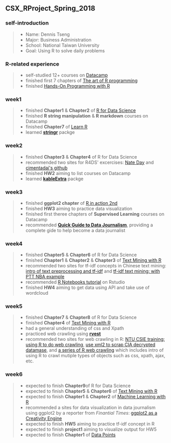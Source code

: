 ## CSX_RProject_Spring_2018
### self-introduction
> * Name: Dennis Tseng
> * Major: Business Administration
> * School: National Taiwan University
> * Goal: Using R to solve daily problems

### R-related experience
> * self-studied 12+ courses on [Datacamp](https://www.datacamp.com)
> * finished first 7 chapters of [The art of R programming](http://diytranscriptomics.com/Reading/files/The%20Art%20of%20R%20Programming.pdf)
> * finished [Hands-On Programming with R](http://shop.oreilly.com/product/0636920028574.do)


### week1
> * finished **Chapter1** & **Chapter2** of [R for Data Science](http://r4ds.had.co.nz)
> * finished **R string manipulation** & **R markdown** courses on Datacamp
> * finished **Chapter7** of [Learn R](http://shop.oreilly.com/product/0636920028352.do)
> * learned [**stringr**](https://www.rdocumentation.org/packages/stringr/versions/1.1.0) packge

### week2
> * finished **Chapter3** & **Chapter4** of R for Data Science
> * recommended two sites for R4DS' excercises: [Nate Day](https://www.nateday.me/r4ds_exercises.html) and [cimentadaj's github](https://github.com/cimentadaj/R4DS-Solutions/)
> * finished **HW2** aiming to list courses on Datacamp
> * learned [**kableExtra**](https://www.rdocumentation.org/packages/kableExtra/versions/0.7.0) packge

### week3
> * finished **ggplot2 chapter** of [R in action 2nd](http://kek.ksu.ru/eos/DataMining/1379968983.pdf)
> * finished **HW3** aiming to practice data visualization
> * finished first theree chapters of **Supervised Learning** courses on Datacamp
> * recommended **[Quick Guide to Data Journalism](https://www.datacamp.com/community/blog/data-journalism-guide-tools)**, providing a complete gide to help become a data journalist

### week4
> * finished **Chapter5** & **Chapter6** of R for Data Science
> * finished **Chapter1** & **Chapter2** & **Chapter3** of [Text Mining with R](https://www.tidytextmining.com/)
> * recommended two sites for tf-idf concepts in Chinese text mining: [intro of text preprocessing and tf-idf](http://www.cc.ntu.edu.tw/chinese/epaper/0031/20141220_3103.html) and [tf-idf text mining: with PTT NBA example](https://medium.com/@danjtchen/tf-idf-%E6%96%87%E5%AD%97%E6%8E%A2%E5%8B%98-%E4%BB%A5nba-ptt%E9%84%89%E6%B0%91%E5%9B%9E%E6%96%87%E7%82%BA%E4%BE%8B-26a898b900be)
> * recommended [R Notebooks tutorial](https://rmarkdown.rstudio.com/r_notebooks.htm) on Rstudio
> * finished **HW4** aiming to get data using API and take use of wordcloud

### week5
> * finished **Chapter7** & **Chapter8** of R for Data Science
> * finished **Chapter4** of [Text Mining with R](https://www.tidytextmining.com/)
> * had a general understanding of css and Xpath
> * practiced web crawling using [**rvest**](https://github.com/hadley/rvest)
> * recommended two sites for web crawling in R: [NTU CSIE training: using R to do web crawling](https://github.com/yaojenkuo/r-crawler), [use xml2 to scrap CIA decrypted datamase](https://rpubs.com/skydome20/R-Note13-Web-Crawler-on-CIA-CREST-by-xml2), and [a series of R web crawling](https://ask.hellobi.com/blog/louwill12/9672) which includes intro of using R to crawl mutiple types of objects such as css, xpath, ajax, etc.

### week6
> * expected to finish **Chapter9**of R for Data Science
> * expected to finish **Chapter5** & **Chapter6**  of [Text Mining with R](https://www.tidytextmining.com/)
> * expected to finish **Chapter1** & **Chapter2** of [Machine Learning with R](http://kartolo.sby.datautama.net.id/PacktPub/Machine_Learning_with_R_-_Second_Edition.pdf)
> * recommended a sites for data visualization in data journalism using ggplot2 by a reporter from *Finantial Times*: [ggplot2 as a Creativity Engine](http://johnburnmurdoch.github.io/slides/r-ggplot/#/)
> * expected to finish **HW5** aiming to practice tf-idf concept in R
> * expected to finish **project1** aiming to visualize output for HW5
> * expected to finish **Chapter1** of [Data Points](http://r4ds.had.co.nz)
